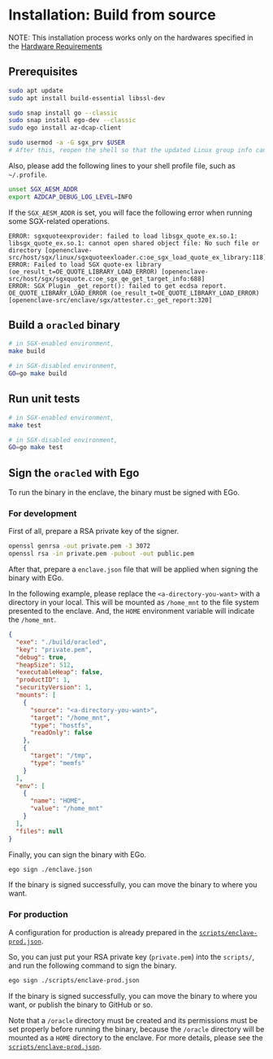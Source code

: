 # Installation: Build from source

NOTE: This installation process works only on the hardwares specified in the [Hardware Requirements](../README.md#hardware-requirements)


## Prerequisites

```bash
sudo apt update
sudo apt install build-essential libssl-dev

sudo snap install go --classic
sudo snap install ego-dev --classic
sudo ego install az-dcap-client

sudo usermod -a -G sgx_prv $USER
# After this, reopen the shell so that the updated Linux group info can be loaded.
```

Also, please add the following lines to your shell profile file, such as `~/.profile`.
```bash
unset SGX_AESM_ADDR
export AZDCAP_DEBUG_LOG_LEVEL=INFO
```
If the `SGX_AESM_ADDR` is set, you will face the following error when running some SGX-related operations.
```
ERROR: sgxquoteexprovider: failed to load libsgx_quote_ex.so.1: libsgx_quote_ex.so.1: cannot open shared object file: No such file or directory [openenclave-src/host/sgx/linux/sgxquoteexloader.c:oe_sgx_load_quote_ex_library:118]
ERROR: Failed to load SGX quote-ex library (oe_result_t=OE_QUOTE_LIBRARY_LOAD_ERROR) [openenclave-src/host/sgx/sgxquote.c:oe_sgx_qe_get_target_info:688]
ERROR: SGX Plugin _get_report(): failed to get ecdsa report. OE_QUOTE_LIBRARY_LOAD_ERROR (oe_result_t=OE_QUOTE_LIBRARY_LOAD_ERROR) [openenclave-src/enclave/sgx/attester.c:_get_report:320]
```


## Build a `oracled` binary

```bash
# in SGX-enabled environment,
make build

# in SGX-disabled environment,
GO=go make build
```


## Run unit tests

```bash
# in SGX-enabled environment,
make test

# in SGX-disabled environment,
GO=go make test
```


## Sign the `oracled` with Ego

To run the binary in the enclave, the binary must be signed with EGo.

### For development

First of all, prepare a RSA private key of the signer.

```bash
openssl genrsa -out private.pem -3 3072
openssl rsa -in private.pem -pubout -out public.pem
```

After that, prepare a `enclave.json` file that will be applied when signing the binary with EGo.

In the following example, please replace the `<a-directory-you-want>` with a directory in your local.
This will be mounted as `/home_mnt` to the file system presented to the enclave.
And, the `HOME` environment variable will indicate the `/home_mnt`.

```json
{
  "exe": "./build/oracled",
  "key": "private.pem",
  "debug": true,
  "heapSize": 512,
  "executableHeap": false,
  "productID": 1,
  "securityVersion": 1,
  "mounts": [
    {
      "source": "<a-directory-you-want>",
      "target": "/home_mnt",
      "type": "hostfs",
      "readOnly": false
    },
    {
      "target": "/tmp",
      "type": "memfs"
    }
  ],
  "env": [
    {
      "name": "HOME",
      "value": "/home_mnt"
    }
  ],
  "files": null
}
```

Finally, you can sign the binary with EGo.

```bash
ego sign ./enclave.json
```

If the binary is signed successfully, you can move the binary to where you want.

### For production

A configuration for production is already prepared in the [`scripts/enclave-prod.json`](../scripts/enclave-prod.json).

So, you can just put your RSA private key (`private.pem`) into the `scripts/`, and run the following command to sign the binary.

```bash
ego sign ./scripts/enclave-prod.json
```

If the binary is signed successfully, you can move the binary to where you want, or publish the binary to GitHub or so.

Note that a `/oracle` directory must be created and its permissions must be set properly before running the binary,
because the `/oracle` directory will be mounted as a `HOME` directory to the enclave.
For more details, please see the [`scripts/enclave-prod.json`](../scripts/enclave-prod.json).
